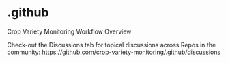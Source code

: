 # .github
Crop Variety Monitoring Workflow Overview

Check-out the Discussions tab for topical discussions across Repos in the community: https://github.com/crop-variety-monitoring/.github/discussions
